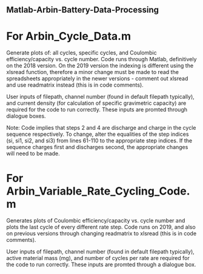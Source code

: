 ## Matlab-Arbin-Battery-Data-Processing

# For Arbin_Cycle_Data.m
Generate plots of: all cycles, specific cycles, and Coulombic efficiency/capacity vs. cycle number. Code runs through Matlab, definitively on the 2018 version. On the 2019 version the indexing is different using the xlsread function, therefore a minor change must be made to read the spreadsheets appropriately in the newer versions - comment out xlsread and use readmatrix instead (this is in code comments).

User inputs of filepath, channel number (found in default filepath typically), and current density (for calculation of specific gravimetric capacity) are required for the code to run correctly. These inputs are promted through dialogue boxes.

Note: Code implies that steps 2 and 4 are discharge and charge in the cycle sequence respectively. To change, alter the equalities of the step indices (si, si1, si2, and si3) from lines 61-110 to the appropriate step indices. If the sequence charges first and discharges second, the appropriate changes will need to be made.

# For Arbin_Variable_Rate_Cycling_Code.m
Generates plots of Coulombic efficiency/capacity vs. cycle number and plots the last cycle of every different rate step.
Code runs on 2019, and also on previous versions through changing readmatrix to xlsread (this is in code comments).

User inputs of filepath, channel number (found in default filepath typically), active material mass (mg), and number of cycles per rate are required for the code to run correctly. These inputs are promted through a dialogue box.
